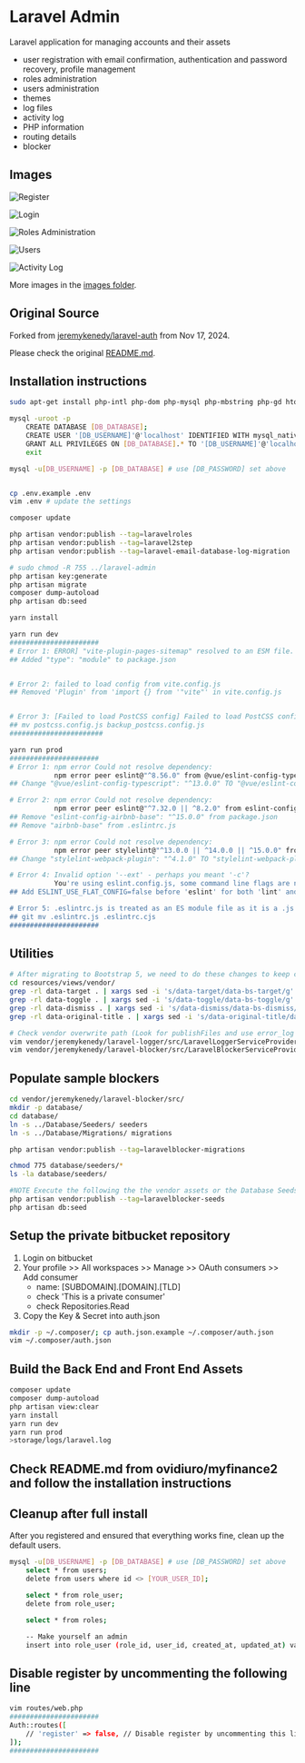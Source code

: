 # Laravel Admin

Laravel application for managing accounts and their assets

- user registration with email confirmation, authentication and password recovery, profile management
- roles administration
- users administration
- themes
- log files
- activity log
- PHP information
- routing details
- blocker

## Images

![Register](./images/register.png "Register")

![Login](./images/login.png "Login")

![Roles Administration](./images/roles_administration.png "Roles Administration")

![Users](./images/users.png "Users")

![Activity Log](./images/activity_log.png "Activity Log")

More images in the [images folder](images).

## Original Source

Forked from [jeremykenedy/laravel-auth](https://github.com/jeremykenedy/laravel-auth) from Nov 17, 2024.

Please check the original [README.md](README-laravel-auth.md).

## Installation instructions

```bash
sudo apt-get install php-intl php-dom php-mysql php-mbstring php-gd htop colordiff

mysql -uroot -p
    CREATE DATABASE [DB_DATABASE];
    CREATE USER '[DB_USERNAME]'@'localhost' IDENTIFIED WITH mysql_native_password BY '[DB_PASSWORD]';
    GRANT ALL PRIVILEGES ON [DB_DATABASE].* TO '[DB_USERNAME]'@'localhost';
    exit

mysql -u[DB_USERNAME] -p [DB_DATABASE] # use [DB_PASSWORD] set above


cp .env.example .env
vim .env # update the settings

composer update

php artisan vendor:publish --tag=laravelroles
php artisan vendor:publish --tag=laravel2step
php artisan vendor:publish --tag=laravel-email-database-log-migration

# sudo chmod -R 755 ../laravel-admin
php artisan key:generate
php artisan migrate
composer dump-autoload
php artisan db:seed

yarn install

yarn run dev
######################
# Error 1: ERROR] "vite-plugin-pages-sitemap" resolved to an ESM file. ESM file cannot be loaded by `require`
## Added "type": "module" to package.json


# Error 2: failed to load config from vite.config.js
## Removed 'Plugin' from 'import {} from '"vite"' in vite.config.js


# Error 3: [Failed to load PostCSS config] Failed to load PostCSS config
## mv postcss.config.js backup_postcss.config.js
#######################

yarn run prod
######################
# Error 1: npm error Could not resolve dependency:
           npm error peer eslint@"^8.56.0" from @vue/eslint-config-typescript@13.0.0
## Change "@vue/eslint-config-typescript": "^13.0.0" TO "@vue/eslint-config-typescript": "^14.1.3" in package.json

# Error 2: npm error Could not resolve dependency:
           npm error peer eslint@"^7.32.0 || ^8.2.0" from eslint-config-airbnb-base@15.0.0
## Remove "eslint-config-airbnb-base": "^15.0.0" from package.json
## Remove "airbnb-base" from .eslintrc.js

# Error 3: npm error Could not resolve dependency:
           npm error peer stylelint@"^13.0.0 || ^14.0.0 || ^15.0.0" from stylelint-webpack-plugin@4.1.1
## Change "stylelint-webpack-plugin": "^4.1.0" TO "stylelint-webpack-plugin": "^5.0.1" in package.json

# Error 4: Invalid option '--ext' - perhaps you meant '-c'?
           You're using eslint.config.js, some command line flags are no longer available.
## Add ESLINT_USE_FLAT_CONFIG=false before 'eslint' for both 'lint' and 'prod' scripts in package.json

# Error 5: .eslintrc.js is treated as an ES module file as it is a .js file whose nearest parent package.json contains "type": "module" which declares all .js files in that package scope as ES modules.
## git mv .eslintrc.js .eslintrc.cjs
######################

```

## Utilities

```bash
# After migrating to Bootstrap 5, we need to do these changes to keep certain functionality
cd resources/views/vendor/
grep -rl data-target . | xargs sed -i 's/data-target/data-bs-target/g'
grep -rl data-toggle . | xargs sed -i 's/data-toggle/data-bs-toggle/g'
grep -rl data-dismiss . | xargs sed -i 's/data-dismiss/data-bs-dismiss/g'
grep -rl data-original-title . | xargs sed -i 's/data-original-title/data-bs-original-title/g'

# Check vendor overwrite path (Look for publishFiles and use error_log to see the path)
vim vendor/jeremykenedy/laravel-logger/src/LaravelLoggerServiceProvider.php
vim vendor/jeremykenedy/laravel-blocker/src/LaravelBlockerServiceProvider.php

```

## Populate sample blockers

```bash
cd vendor/jeremykenedy/laravel-blocker/src/
mkdir -p database/
cd database/
ln -s ../Database/Seeders/ seeders
ln -s ../Database/Migrations/ migrations

php artisan vendor:publish --tag=laravelblocker-migrations

chmod 775 database/seeders/*
ls -la database/seeders/

#NOTE Execute the following the the vendor assets or the Database Seeds were not already run above
php artisan vendor:publish --tag=laravelblocker-seeds
php artisan db:seed
```

## Setup the private bitbucket repository

1. Login on bitbucket
1. Your profile >> All workspaces >> Manage >> OAuth consumers >> Add consumer
    - name: [SUBDOMAIN].[DOMAIN].[TLD]
    - check 'This is a private consumer'
    - check Repositories.Read
1. Copy the Key & Secret into auth.json

```bash
mkdir -p ~/.composer/; cp auth.json.example ~/.composer/auth.json
vim ~/.composer/auth.json
```

## Build the Back End and Front End Assets

```bash
composer update
composer dump-autoload
php artisan view:clear
yarn install
yarn run dev
yarn run prod
>storage/logs/laravel.log
```

## Check README.md from ovidiuro/myfinance2 and follow the installation instructions

## Cleanup after full install

After you registered and ensured that everything works fine, clean up the default users.

```bash
mysql -u[DB_USERNAME] -p [DB_DATABASE] # use [DB_PASSWORD] set above
    select * from users;
    delete from users where id <> [YOUR_USER_ID];

    select * from role_user;
    delete from role_user;

    select * from roles;

    -- Make yourself an admin
    insert into role_user (role_id, user_id, created_at, updated_at) values (1, [YOUR_USER_ID], now(), now());
```

## Disable register by uncommenting the following line

```bash
vim routes/web.php
######################
Auth::routes([
    // 'register' => false, // Disable register by uncommenting this line
]);
######################
```
